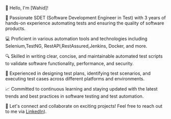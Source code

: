 👋 Hello, I'm [Wahid]!

🚀 Passionate SDET (Software Development Engineer in Test) with 3 years of hands-on experience automating tests and ensuring the quality of software products. 

💻 Proficient in various automation tools and technologies including Selenium,TestNG, RestAPI,RestAssured,Jenkins, Docker, and more.

🔍 Skilled in writing clear, concise, and maintainable automated test scripts to validate software functionality, performance, and security.

🧪 Experienced in designing test plans, identifying test scenarios, and executing test cases across different platforms and environments.

📈 Committed to continuous learning and staying updated with the latest trends and best practices in software testing and test automation.

🌟 Let's connect and collaborate on exciting projects! Feel free to reach out to me via [LinkedIn](https://www.linkedin.com/in/wahid-mohammad-sdet/)).


